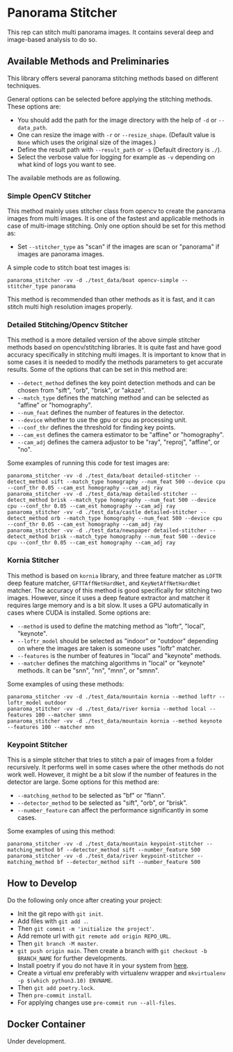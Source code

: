 # Panorama Stitcher
This rep can stitch multi panorama images. It contains several deep and image-based analysis to do so.



## Available Methods and Preliminaries
This library offers several panorama stitching methods based on different techniques.

General options can be selected before applying the stitching methods. These options are:
- You should add the path for the image directory with the help of `-d` or `--data_path`.
- One can resize the image with `-r` or `--resize_shape`. (Default value is `None` which uses the original size of the images.)
- Define the result path with `--result_path` or `-s` (Default directory is `./`).
- Select the verbose value for logging for example as `-v` depending on what kind of logs you want to see.

The available methods are as following.
### Simple OpenCV Stitcher
This method mainly uses stitcher class from opencv to create the panorama images from multi images. It is one of the fastest and applicable methods in case of multi-image stitching.
Only one option should be set for this method as:
- Set `--stitcher_type` as "scan" if the images are scan or "panorama" if images are panorama images.

A simple code to stitch boat test images is:
```shell
panaroma_stitcher -vv -d ./test_data/boat opencv-simple --stitcher_type panorama
```
This method is recommended than other methods as it is fast, and it can stitch multi high resolution images properly.

### Detailed Stitching/Opencv Stitcher
This method is a more detailed version of the above simple stitcher methods based on opencv/stitching libraries. It is quite fast and have good accuracy
specifically in stitching multi images. It is important to know that in some cases it is needed to modify the methods parameters to get accurate results.
Some of the options that can be set in this method are:
- `--detect_method` defines the key point detection methods and can be chosen from "sift", "orb", "brisk", or "akaze".
- `--match_type` defines the matching method and can be selected as "affine" or "homography".
- `--num_feat` defines the number of features in the detector.
- `--device` whether to use the gpu or cpu as processing unit.
- `--conf_thr` defines the threshold for finding key points.
- `--cam_est` defines the camera estimator to be "affine" or "homography".
- `--cam_adj` defines the camera adjustor to be "ray", "reproj", "affine", or "no".

Some examples of running this code for test images are:
```shell
panaroma_stitcher -vv -d ./test_data/boat detailed-stitcher --detect_method sift --match_type homography --num_feat 500 --device cpu --conf_thr 0.05 --cam_est homography --cam_adj ray
panaroma_stitcher -vv -d ./test_data/map detailed-stitcher --detect_method brisk --match_type homography --num_feat 500 --device cpu --conf_thr 0.05 --cam_est homography --cam_adj ray
panaroma_stitcher -vv -d ./test_data/castle detailed-stitcher --detect_method orb --match_type homography --num_feat 500 --device cpu --conf_thr 0.05 --cam_est homography --cam_adj ray
panaroma_stitcher -vv -d ./test_data/newspaper detailed-stitcher --detect_method brisk --match_type homography --num_feat 500 --device cpu --conf_thr 0.05 --cam_est homography --cam_adj ray
```

### Kornia Stitcher
This method is based on `kornia` library, and three feature matcher as `LOFTR` deep feature matcher, `GFTTAffNetHardNet`,
and `KeyNetAffNetHardNet` matcher. The accuracy of this method is good specifically for stitching two images. However, since it uses a deep feature extractor and matcher
it requires large memory and is a bit slow. It uses a GPU automatically in cases where CUDA is installed.
Some options are:
- `--method` is used to define the matching method as "loftr", "local", "keynote".
- `--loftr_model` should be selected as "indoor" or "outdoor" depending on where the images are taken is someone uses "loftr" matcher.
- `--features` is the number of features in "local" and "keynote" methods.
- `--matcher` defines the matching algorithms in "local" or "keynote" methods. It can be "snn", "nn", "mnn", or "smnn".

Some examples of using these methods:
```shell
panaroma_stitcher -vv -d ./test_data/mountain kornia --method loftr --loftr_model outdoor
panaroma_stitcher -vv -d ./test_data/river kornia --method local --features 100 --matcher smnn
panaroma_stitcher -vv -d ./test_data/mountain kornia --method keynote --features 100 --matcher mnn
```

### Keypoint Stitcher
This is a simple stitcher that tries to stitch a pair of images from a folder recursively. It performs well in some cases where the other methods do not work well.
However, it might be a bit slow if the number of features in the detector are large. Some options for this method are:
- `--matching_method` to be selected as "bf" or "flann".
- `--detector_method` to be selected as "sift", "orb", or "brisk".
- `--number_feature` can affect the performance significantly in some cases.

Some examples of using this method:
```shell
panaroma_stitcher -vv -d ./test_data/mountain keypoint-stitcher --matching_method bf --detector_method sift --number_feature 500
panaroma_stitcher -vv -d ./test_data/river keypoint-stitcher --matching_method bf --detector_method sift --number_feature 500
```

## How to Develop
Do the following only once after creating your project:
- Init the git repo with `git init`.
- Add files with `git add .`.
- Then `git commit -m 'initialize the project'`.
- Add remote url with `git remote add origin REPO_URL`.
- Then `git branch -M master`.
- `git push origin main`.
Then create a branch with `git checkout -b BRANCH_NAME` for further developments.
- Install poetry if you do not have it in your system from [here](https://python-poetry.org/docs/#installing-with-pipx).
- Create a virtual env preferably with virtualenv wrapper and `mkvirtualenv -p $(which python3.10) ENVNAME`.
- Then `git add poetry.lock`.
- Then `pre-commit install`.
- For applying changes use `pre-commit run --all-files`.

## Docker Container
Under development.
